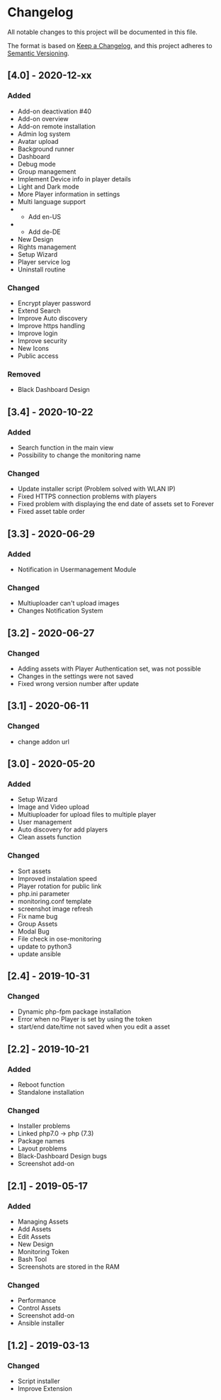 # Changelog
All notable changes to this project will be documented in this file.

The format is based on [Keep a Changelog](https://keepachangelog.com/en/1.0.0/),
and this project adheres to [Semantic Versioning](https://semver.org/spec/v2.0.0.html).

## [4.0] - 2020-12-xx

### Added
- Add-on deactivation #40
- Add-on overview
- Add-on remote installation
- Admin log system
- Avatar upload
- Background runner
- Dashboard
- Debug mode
- Group management
- Implement Device info in player details
- Light and Dark mode
- More Player information in settings
- Multi language support
- - Add en-US
- - Add de-DE
- New Design
- Rights management
- Setup Wizard
- Player service log
- Uninstall routine


### Changed
- Encrypt player password
- Extend Search
- Improve Auto discovery
- Improve https handling
- Improve login
- Improve security
- New Icons
- Public access

### Removed
- Black Dashboard Design


## [3.4] - 2020-10-22

### Added
- Search function in the main view
- Possibility to change the monitoring name

### Changed
- Update installer script (Problem solved with WLAN IP)
- Fixed HTTPS connection problems with players
- Fixed problem with displaying the end date of assets set to Forever
- Fixed asset table order

## [3.3] - 2020-06-29

### Added
- Notification in Usermanagement Module

### Changed
- Multiuploader can't upload images
- Changes Notification System

## [3.2] - 2020-06-27

### Changed
- Adding assets with Player Authentication set, was not possible
- Changes in the settings were not saved
- Fixed wrong version number after update

## [3.1] - 2020-06-11

### Changed
- change addon url

## [3.0] - 2020-05-20

### Added
- Setup Wizard
- Image and Video upload
- Multiuploader for upload files to multiple player
- User management
- Auto discovery for add players
- Clean assets function

### Changed
- Sort assets
- Improved instalation speed
- Player rotation for public link
- php.ini parameter
- monitoring.conf template
- screenshot image refresh
- Fix name bug
- Group Assets
- Modal Bug
- File check in ose-monitoring
- update to python3
- update ansible


## [2.4] - 2019-10-31

### Changed
- Dynamic php-fpm package installation
- Error when no Player is set by using the token
- start/end date/time not saved when you edit a asset

## [2.2] - 2019-10-21
### Added
- Reboot function
- Standalone installation

### Changed
- Installer problems
- Linked php7.0 -> php (7.3)
- Package names
- Layout problems
- Black-Dashboard Design bugs
- Screenshot add-on


## [2.1] - 2019-05-17
### Added
- Managing Assets
- Add Assets
- Edit Assets
- New Design
- Monitoring Token
- Bash Tool
- Screenshots are stored in the RAM

### Changed
- Performance
- Control Assets
- Screenshot add-on
- Ansible installer

## [1.2] - 2019-03-13

### Changed
- Script installer
- Improve Extension
